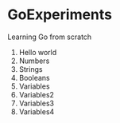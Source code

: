 # GoExperiments
Learning Go from scratch
1. Hello world
2. Numbers
3. Strings
4. Booleans
5. Variables
6. Variables2
7. Variables3
8. Variables4
